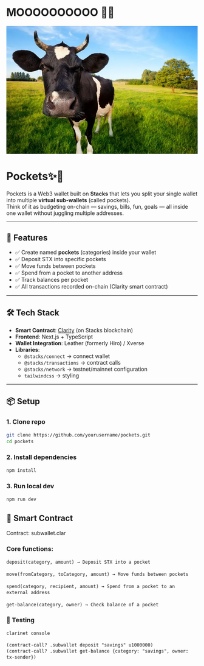 # MOOOOOOOOOO 🐄🐮
![cow](/public/cow.webp)


#  Pockets✨💸

Pockets is a Web3 wallet built on **Stacks** that lets you split your single wallet into multiple **virtual sub-wallets** (called pockets).  
Think of it as budgeting on-chain — savings, bills, fun, goals — all inside one wallet without juggling multiple addresses.

---

## 🚀 Features

- ✅ Create named **pockets** (categories) inside your wallet  
- ✅ Deposit STX into specific pockets  
- ✅ Move funds between pockets  
- ✅ Spend from a pocket to another address  
- ✅ Track balances per pocket  
- ✅ All transactions recorded on-chain (Clarity smart contract)  

---

## 🛠️ Tech Stack

- **Smart Contract**: [Clarity](https://docs.stacks.co/write-smart-contracts/clarity-overview) (on Stacks blockchain)  
- **Frontend**: Next.js + TypeScript  
- **Wallet Integration**: Leather (formerly Hiro) / Xverse  
- **Libraries**:  
  - `@stacks/connect` → connect wallet  
  - `@stacks/transactions` → contract calls  
  - `@stacks/network` → testnet/mainnet configuration  
  - `tailwindcss` → styling  

---

## 📦 Setup

### 1. Clone repo
```bash
git clone https://github.com/yourusername/pockets.git
cd pockets
```

### 2. Install dependencies
```bash
npm install
```
### 3. Run local dev
```bash
npm run dev
```


## 🔗 Smart Contract

Contract: subwallet.clar

### Core functions:
```
deposit(category, amount) → Deposit STX into a pocket

move(fromCategory, toCategory, amount) → Move funds between pockets

spend(category, recipient, amount) → Spend from a pocket to an external address

get-balance(category, owner) → Check balance of a pocket
```
### 🧪 Testing
```bash
clarinet console
```

```
(contract-call? .subwallet deposit "savings" u1000000)
(contract-call? .subwallet get-balance {category: "savings", owner: tx-sender})
```
